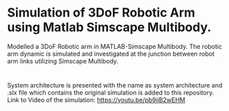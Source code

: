 # Simulation of 3DoF Robotic Arm using Matlab Simscape Multibody.
Modelled a 3DoF Robotic arm in MATLAB-Simscape Multibody. The robotic arm dynamic is simulated and investigated at the junction between robot arm links utilizing Simscape Multibody.
#
System architecture is presented with the name as system architecture and .slx file which contains the original simulation is added to this repository.
Link to Video of the simulation: https://youtu.be/pb9iiB2wEHM
